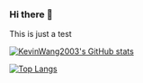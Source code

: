 ### Hi there 👋

This is just a test

[![KevinWang2003's GitHub stats](https://github-readme-stats.vercel.app/api?username=KevinWang2003&theme=radical)](https://github.com/anuraghazra/github-readme-stats)

[![Top Langs](https://github-readme-stats.vercel.app/api/top-langs/?username=KevinWang2003&theme=dracula)](https://github.com/anuraghazra/github-readme-stats)
<!--
**KevinWang2003/KevinWang2003** is a ✨ _special_ ✨ repository because its `README.md` (this file) appears on your GitHub profile.

Here are some ideas to get you started:

- 🔭 I’m currently working on ...
- 🌱 I’m currently learning ...
- 👯 I’m looking to collaborate on ...
- 🤔 I’m looking for help with ...
- 💬 Ask me about ...
- 📫 How to reach me: ...
- 😄 Pronouns: ...
- ⚡ Fun fact: ...
-->
